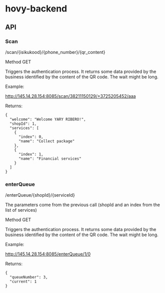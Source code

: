# hovy-backend

## API

### Scan

/scan/{isikukood}/{phone_number}/{qr_content}

Method GET

Triggers the authentication process. It returns some data provided by the business identified by the content of the QR code.
The wait might be long.

Example:

http://145.14.28.154:8085/scan/38211150129/+3725205452/aaa

Returns:

```
{
  "welcome": "Welcome YARY RIBERO!",
  "shopId": 1,
  "services": [
    {
      "index": 0,
      "name": "Collect package"
    },
    {
      "index": 1,
      "name": "Financial services"
    }
  ]
}
```

### enterQueue

/enterQueue/{shopId}/{serviceId}

The parameters come from the previous call (shopId and an index from the list of services)

Method GET

Triggers the authentication process. It returns some data provided by the business identified by the content of the QR code.
The wait might be long.

Example:

http://145.14.28.154:8085/enterQueue/1/0

Returns:

```
{
  "queueNumber": 3,
  "current": 1
}
```